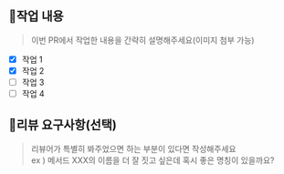 ## 📝작업 내용

> 이번 PR에서 작업한 내용을 간략히 설명해주세요(이미지 첨부 가능)

- [x] 작업 1
- [x] 작업 2
- [ ] 작업 3
- [ ] 작업 4

<!-- ### 스크린샷 (선택) -->

## 💬리뷰 요구사항(선택)

> 리뷰어가 특별히 봐주었으면 하는 부분이 있다면 작성해주세요
> <br/>
> ex ) 메서드 XXX의 이름을 더 잘 짓고 싶은데 혹시 좋은 명칭이 있을까요?
